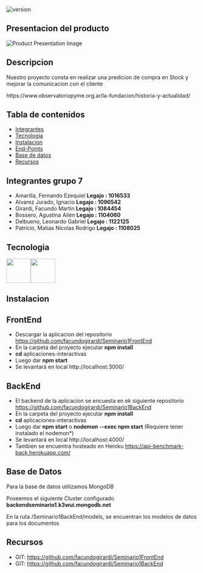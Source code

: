  ![version](https://img.shields.io/badge/version-1.0.0-blue.svg) 

## Presentacion del producto
![Product Presentation Image](https://i.ibb.co/5svhyYy/Sin-t-tulo.png)

## Descripcion

<p>Nuestro proyecto consta en realizar una predicion de compra en Stock y mejorar la comunicacion con el cliente </p>
https://www.observatoriopyme.org.ar/la-fundacion/historia-y-actualidad/

## Tabla de contenidos

* [Integrantes](#Integrantes)
* [Tecnologia](#Tecnologia)
* [Instalacion](#Instalacion)
* [End-Points](#End-Points)
* [Base de datos](#Base-de-datos)
* [Recursos](#Recursos)

## Integrantes grupo 7

* Amarilla, Fernando Ezequiel         <b>Legajo : 1016533</b>
* Alvarez Jurado, Ignacio             <b>Legajo : 1096542</b>
* Girardi, Facundo Martin             <b>Legajo : 1084454</b>
* Bossero, Agustina Ailén             <b>Legajo : 1104060</b>
* Delbueno, Leonardo Gabriel          <b>Legajo : 1122125</b>
* Patricio, Matias Nicolas Rodrigo    <b>Legajo : 1108025</b>

## Tecnologia

<img src="https://i.ibb.co/GR1VxFh/material-ui.png" width="64" height="64" /><img src="https://i.ibb.co/bsJMq4X/aps-504x498-small-transparent-pad-600x600-f8f8f8-u1.jpg" width="64" height="64" />

## Instalacion

## FrontEnd

* Descargar la aplicacion del repositorio https://github.com/facundogirardi/Seminario1FrontEnd
* En la carpeta del proyecto ejecutar <b>npm install</b>
* <b>cd</b> aplicaciones-interactivas
* Luego dar <b>npm start</b>
* Se levantará en local http://localhost:3000/

## BackEnd

* El backend de la aplicacion se encuesta en ek siguiente repositorio https://github.com/facundogirardi/Seminario1BackEnd
* En la carpeta del proyecto ejecutar <b>npm install</b>
* <b>cd</b> aplicaciones-interactivas
* Luego dar <b>npm start</b> o <b>nodemon --exec npm start</b> (Requiere tener instalado el nodemon*)
* Se levantará en local http://localhost:4000/
* Tambien se encuentra hosteado en Heroku https://api-benchmark-back.herokuapp.com/

## Base de Datos

<p>Para la base de datos utilizamos MongoDB</p>
<p>Poseemos el siguiente Cluster configurado <b>backendseminario1.k3wui.mongodb.net</b></p>
<p>En la ruta /Seminario1BackEnd/models, se encuentran los modelos de datos para los documentos</p>

## Recursos

- GIT: <https://github.com/facundogirardi/Seminario1FrontEnd>
- GIT: <https://github.com/facundogirardi/Seminario1BackEnd>